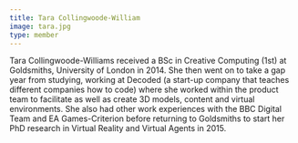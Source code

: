 ```yaml
---
title: Tara Collingwoode-William 
image: tara.jpg
type: member
---
```


Tara Collingwoode-Williams received a BSc in Creative Computing (1st) at Goldsmiths, University of London in 2014. She then went on to take a gap year from studying, working at Decoded (a start-up company that teaches different companies how to code) where she worked within the product team to facilitate as well as create 3D models, content and virtual environments. She also had other work experiences with the BBC Digital Team and EA Games-Criterion before returning to Goldsmiths to start her PhD research in Virtual Reality and Virtual Agents in 2015.